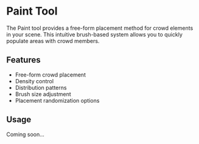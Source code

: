 # Paint Tool

The Paint tool provides a free-form placement method for crowd elements in your scene. This intuitive brush-based system allows you to quickly populate areas with crowd members.

## Features
- Free-form crowd placement
- Density control
- Distribution patterns
- Brush size adjustment
- Placement randomization options

## Usage
Coming soon...

